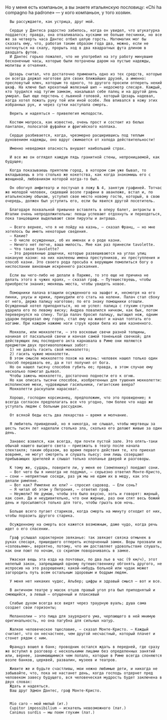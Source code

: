 Но у меня есть компаньон, а вы знаете итальянскую пословицу: «Chi ha compagno ha padrone» — у кого компаньон, у того хозяин.

      Вы рассуждаете, как устрица, друг мой.

      Сердце у Дантеса радостно забилось, когда он увидел, что штукатурка поддается; правда, она отваливалась кусками не больше песчинки, но все же за четверть часа Дантес отбил целую горсть. Математик мог бы сказать ему, что, работая таким образом года два, можно, если не наткнуться на скалу, прорыть ход в два квадратных фута длиною в двадцать футов.
      И Дантес горько пожалел, что не употребил на эту работу минувшие бесконечные часы, которые были потрачены даром на пустые надежды, молитвы и отчаяния.

      Цезарь считал, что достаточно применить одно из тех средств, которые он всегда держал наготове для своих ближайших друзей, а именно: пресловутый ключ, которым то одного, то другого просили отпереть некий шкаф. На ключе был крохотный железный шип — недосмотр слесаря. Каждый, кто трудился над тугим замком, накалывал себе палец и на другой день умирал. Был еще перстень с львиной головой, который Цезарь надевал, когда хотел пожать руку той или иной особе. Лев впивался в кожу этих избранных рук, и через сутки наступала смерть.

      Верить и надеяться — привелегия молодости.

      Костюм матроса, как известно, очень прост и состоит из белых панталон, полосатой фуфайки и фригийского колпака.

      Сердце разбивается, когда, чрезмерно расширившись под теплым дуновением надежды, оно вдруг сжимается от холода действительности!

      Именно неведомая опасность внушает наибольший страх.

      И все же он оглядел каждую пядь гранитной стены, непроницаемой, как будущее;

      Когда показываешь приятелю город, в котором сам уже бывал, то вкладываешь в это столько же кокетства, как когда знакомишь его с женщиной, любовником которой когда-то был.

      Он обогнул амфитеатр и постучал в ложу № 4, занятую графиней. Тотчас же молодой человек, сидевший возле графини в аванложе, встал и, по итальянскому обычаю, уступил свое место новому гостю, который, в свою очередь, должен был уступить его, если бы явился другой посетитель.

      Благодаря похвальной привычке вставлять в оперу балет, антракты в Италии очень непродолжительны: певцы успевают отдохнуть и переодеться, пока танцовщики выделывают свои пируэты и антраша.

      — Всего вернее, что я не пойду на казнь, — сказал Франц, — но мне хотелось бы иметь некоторые сведения.
      — Какие?
      — О числе осужденных, об их именах и о роде казни.
      — Ничего нет легче, ваша милость. Мне как раз принесли tavolette.
      — Что такое tavolette?
      — Это деревянные дощечки, которые развешиваются на углах улиц накануне казни: на них наклеены имена преступников, их преступления и способ казни. Это своего рода просьба к верующим помолиться богу о ниспослании виновным искреннего раскаяния.

      Если вы чего-либо не делали в Париже, то это еще не причина не делать этого в чужих краях, — сказал граф. — Путешествуешь, чтобы приобрести знания; меняешь места, чтобы увидеть новое.

      Помощники палача втащили осужденного на эшафот и, несмотря на его пинки, укусы и крики, принудили его стать на колени. Палач стал сбоку от него, держа палицу наготове; по его знаку помощники отошли. Осужденный хотел приподняться, но не успел: палица с глухим стуком ударила его по левому виску; Андреа повалился ничком, как бык, потом перевернулся на спину. Тогда палач бросил палицу, вытащил нож, одним ударом перерезал ему горло, стал ему на живот и начал топтать его ногами. При каждом нажиме ноги струя крови била из шеи казненного.

      Мокколи, или мокколетти, — это восковые свечи разной толщины, начиная от пасхальной свечи и кончая самой тоненькой свечкой; для действующих лиц последнего акта карнавала в Риме они являются предметом двух противоположных забот:
      1) не давать гасить свой мокколетто;
      2) гасить чужие мокколетти.
      В этом смысле мокколетто похож на жизнь: человек нашел только один способ передавать ее, да и тот получил от бога.
      Но он нашел тысячу способов губить ее; правда, в этом случае ему несколько помогал дьявол.
      Чтобы зажечь мокколетто, достаточно поднести его к огню.
      Но как описать тысячи способов, изобретенных для тушения мокколетти: исполинские мехи, чудовищные гасильники, гигантские веера?
      Мокколетти раскупали нарасхват.

      Хорошо, господин корсиканец, предположим, что это провидение; я всегда согласен предполагать все что угодно, тем более что надо же уступать людям с больным рассудком.

      От всякой беды есть два лекарства — время и молчание.

      Я любитель привидений, но я никогда, не слышал, чтобы мертвецы за шесть тысяч лет наделали столько зла, сколько его делают живые за один день.

      Занавес взвился, как всегда, при почти пустой зале. Это опять-таки обычай нашего высшего света — приезжать в театр после начала спектакля; таким образом, во время первого действия те, кто приехал вовремя, не могут смотреть и слушать пьесу: они лишь созерцают прибывающих зрителей и слышат только хлопанье дверей и разговоры.

      К тому же, сударь, поверите ли, у меня ее (землянику) поедают сони.
      — Вот чего бы я никогда не подумал, — серьезно ответил Монте-Кристо, — сони — неприятные соседи, раз уж мы не едим их в меду, как это делали римляне.
      — Вот как? Римляне их ели? — спросил садовод. — Ели сонь?
      — Я читал об этом у Петрония, — ответил граф.
      — Неужели? Не думаю, чтобы это было вкусно, хоть и говорят: жирный, как соня. Да и неудивительно, что они жирные, раз они спят весь божий день и просыпаются только для того, чтобы грызть всю ночь.

      Больше всего пугает стариков, когда смерть на минуту отходит от них, чтобы поразить другого старика.

      Осужденному на смерть все кажется возможным, даже чудо, когда речь идет о его спасении.

      Граф услышал характерное звяканье: так звякает связка отмычек в руках слесаря, пришедшего отпереть испорченный замок. Воры прозвали их «соловьями», вероятно, потому, что им доставляет удовольствие слушать, как они поют по ночам, со скрипом поворачиваясь в замке.

      Ужасная вещь эта езда на почтовых, по два лье в час (9 км/ч), этот нелепый закон, запрещающий одному путешественнику обгонять другого, не испросив на это разрешения; какой-нибудь больной или чудак может загородить путь всем остальным здоровым и бодрым людям.

      У меня нет никаких чудес, Альбер; цифры и здравый смысл — вот и все.

      В античном театре у масок отцов правый угол рта был приподнятый и смеющийся, а левый — опущенный и плаксивый

      Слабые духом всегда все видят через траурную вуаль; душа сама создает свои горизонты;

      Меланхолии — это пища для заурядного ума, черпающего в ней мнимую оригинальность, но она пагубна для сильных натур.

      Жалкое человеческое тщеславие, — сказал Монте-Кристо. — Каждый считает, что он несчастнее, чем другой несчастный, который плачет и стонет рядом с ним.

      Француз вошел в банк; проводник остался ждать в передней, где сразу же вступил в разговор с несколькими лицами без определенных занятий или, вернее, занимающимися чем попало, которые в Риме всегда слоняются возле банков, церквей, развалин, музеев и театров.

      Живите же и будьте счастливы, мои нежно любимые дети, и никогда не забывайте, что, пока не настанет день, когда господь отдернет пред человеком завесу будущего, вся человеческая мудрость будет заключена в двух словах:
      Ждать и надеяться.
      Ваш друг Эдмон Дантес, граф Монте-Кристо.


      Mio caro — мой милый (ит.)
      Cupitor impossibilium — искатель невозможного (лат.)
      Canimus surdis — мы поем глухим (лат.)
